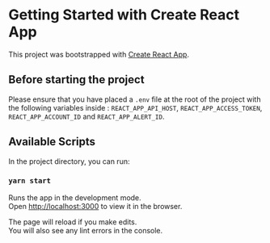 # Getting Started with Create React App

This project was bootstrapped with [Create React App](https://github.com/facebook/create-react-app).

## Before starting the project

Please ensure that you have placed a `.env` file at the root of the project with the following variables inside : `REACT_APP_API_HOST`, `REACT_APP_ACCESS_TOKEN`, `REACT_APP_ACCOUNT_ID` and `REACT_APP_ALERT_ID`.

## Available Scripts

In the project directory, you can run:

### `yarn start`

Runs the app in the development mode.\
Open [http://localhost:3000](http://localhost:3000) to view it in the browser.

The page will reload if you make edits.\
You will also see any lint errors in the console.
